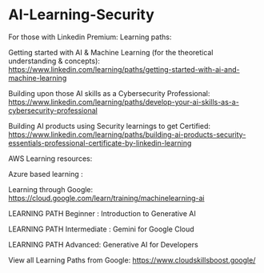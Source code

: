 # AI-Learning-Security


For those with Linkedin Premium:
Learning paths:

Getting started with AI & Machine Learning (for the theoretical understanding & concepts):
https://www.linkedin.com/learning/paths/getting-started-with-ai-and-machine-learning

Building upon those AI skills as a Cybersecurity Professional:
https://www.linkedin.com/learning/paths/develop-your-ai-skills-as-a-cybersecurity-professional

Building AI products using Security learnings to get Certified:
https://www.linkedin.com/learning/paths/building-ai-products-security-essentials-professional-certificate-by-linkedin-learning

AWS Learning resources:



Azure based learning :



Learning through Google:
https://cloud.google.com/learn/training/machinelearning-ai

LEARNING PATH
Beginner : Introduction to Generative AI

LEARNING PATH
Intermediate : Gemini for Google Cloud

LEARNING PATH
Advanced: Generative AI for Developers






View all Learning Paths from Google:
https://www.cloudskillsboost.google/
